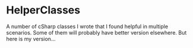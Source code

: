 # HelperClasses
A number of cSharp classes I wrote that I found helpful in multiple scenarios. Some of them will probably have better version elsewhere. But here is my version...

